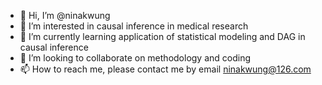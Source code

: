 - 👋 Hi, I’m @ninakwung
- 👀 I’m interested in causal inference in medical research
- 🌱 I’m currently learning  application of statistical modeling and DAG in causal inference
- 💞️ I’m looking to collaborate on methodology and coding
- 📫 How to reach me, please contact me by email ninakwung@126.com

<!---
ninakwung/ninakwung is a ✨ special ✨ repository because its `README.md` (this file) appears on your GitHub profile.
You can click the Preview link to take a look at your changes.
--->
